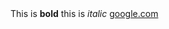 <html>
  <head>
  
  </head>
  <body>
  This is <strong>bold</strong>
  this is <em>italic</em>
  <a href="http://www.google.com">google.com</a>
  <scr="https://www.google.com/url?sa=i&rct=j&q=&esrc=s&source=images&cd=&ved=2ahUKEwir8p7xiMzcAhXIzFQKHeasBr0QjRx6BAgBEAQ&url=https%3A%2F%2Ftwitter.com%2Fhdwallpapers265&psig=AOvVaw2oMGK52TOtH9pmlXEGQKvC&ust=1533220290449808>
    </body>
  </html>

